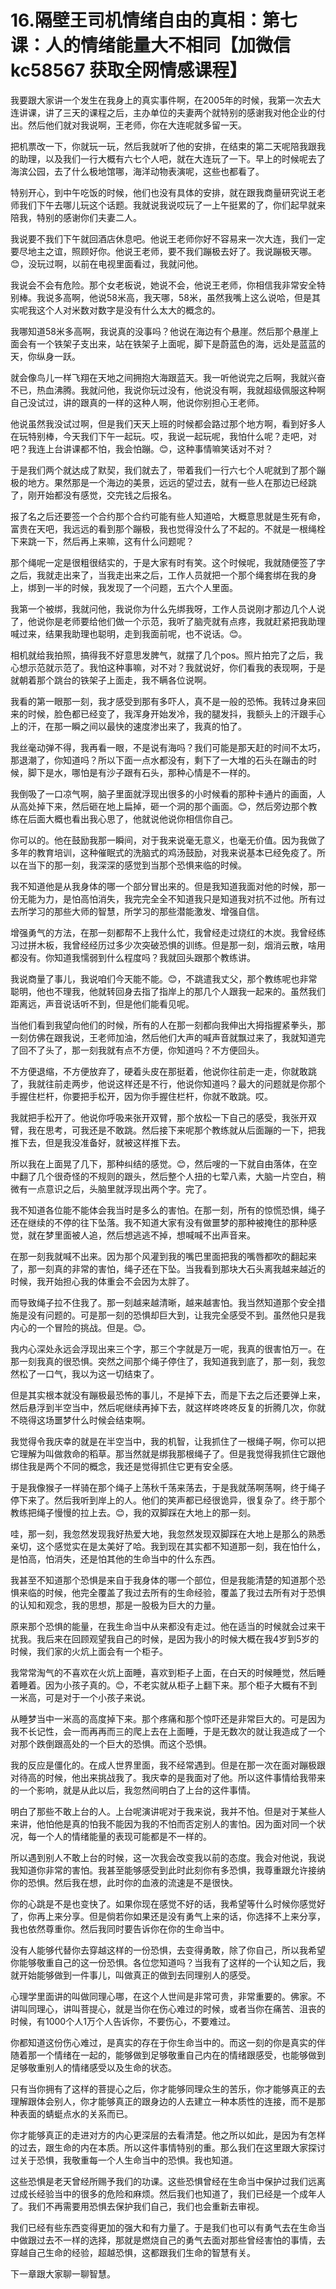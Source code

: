 # 16.隔壁王司机情绪自由的真相：第七课：人的情绪能量大不相同【加微信 kc58567 获取全网情感课程】

我要跟大家讲一个发生在我身上的真实事件啊，在2005年的时候，我第一次去大连讲课，讲了三天的课程之后，主办单位的夫妻两个就特别的感谢我对他企业的付出。然后他们就对我说啊，王老师，你在大连呢就多留一天。

把机票改一下，你就玩一玩，然后我就听了他的安排，在结束的第二天呢陪我跟我的助理，以及我们一行大概有六七个人吧，就在大连玩了一下。早上的时候呢去了海滨公园，去了什么极地馆哪，海洋动物表演呢，这些也都看了。

特别开心，到中午吃饭的时候，他们也没有具体的安排，就在跟我商量研究说王老师我们下午去哪儿玩这个话题。我就说我说哎玩了一上午挺累的了，你们起早就来陪我，特别的感谢你们夫妻二人。

我说要不我们下午就回酒店休息吧。他说王老师你好不容易来一次大连，我们一定要尽地主之谊，照顾好你。他说王老师，要不我们蹦极去好了。我说蹦极天哪。😊，没玩过啊，以前在电视里面看过，我就问他。

我说会不会有危险。那个女老板说，她说不会，他说王老师，你相信我非常安全特别棒。我说多高啊，他说58米高，我天哪，58米，虽然我嘴上这么说哈，但是其实呢我这个人对米数对数字是没有什么太大的概念的。

我哪知道58米多高啊，我说真的没事吗？他说在海边有个悬崖。然后那个悬崖上面会有一个铁架子支出来，站在铁架子上面呢，脚下是蔚蓝色的海，远处是蓝蓝的天，你纵身一跃。

就会像鸟儿一样飞翔在天地之间拥抱大海跟蓝天。我一听他说完之后啊，我就兴奋不已，热血沸腾。我就问他，我说你玩过没有，他说没有啊，我就超级佩服这种啊自己没试过，讲的跟真的一样的这种人啊，他说你别担心王老师。

他说虽然我没试过啊，但是我们天天上班的时候都会路过那个地方啊，看到好多人在玩特别棒，今天我们下午一起玩。哎，我说一起玩呢，我怕什么呢？走吧，对吧？我连上台讲课都不怕，我会怕蹦。😊，这种事情嘛笑话对不对？

于是我们两个就达成了默契，我们就去了，带着我们一行六七个人呢就到了那个蹦极的地方。果然那是一个海边的美景，远远的望过去，就有一些人在那边已经跳了，刚开始都没有感觉，交完钱之后报名。

报了名之后还要签一个合约那个合约可能有些人知道哈，大概意思就是生死有命，富贵在天吧，我远远的看到那个蹦极，我也觉得没什么了不起的。不就是一根绳栓下来跳一下，然后再上来嘛，这有什么问题呢？

那个绳呢一定是很粗很结实的，于是大家有时有笑。这个时候呢，我就随便签了字之后，我就走出来了，当我走出来之后，工作人员就把一个那个绳套绑在我的身上，绑到一半的时候，我发现了一个问题，五六个人里面。

我第一个被绑，我就问他，我说你为什么先绑我呀，工作人员说刚才那边几个人说了，他说你是老师要给他们做一个示范，我听了脑壳就有点疼，我就赶紧把我助理喊过来，结果我助理也聪明，走到我面前呢，也不说话。😊。

相机就给我拍照，搞得我不好意思发脾气，就摆了几个pos。照片拍完了之后，我心想示范就示范了。我怕这种事嘛，对不对？我就说好，你们看我的表现啊，于是就朝着那个跳台的铁架子上面走，我不瞒各位说啊。

我看的第一眼那一刻，我才感受到那有多吓人，真不是一般的恐怖。我转过身来回来的时候，脸色都已经变了，我浑身开始发冷，我的腿发抖，我额头上的汗跟手心上的汗，在那一瞬之间以最快的速度渗出来了，我真的怕了。

我丝毫动弹不得，我再看一眼，不是说有海吗？我们可能是那天赶的时间不太巧，那退潮了，你知道吗？所以下面一点水都没有，剩下了一大堆的石头在蹦击的时候，脚下是水，哪怕是有沙子跟有石头，那种心情是不一样的。

我倒吸了一口凉气啊，脑子里面就浮现出很多的小时候看的那种卡通片的画面，人从高处掉下来，然后砸在地上扁掉，砸一个洞的那个画面。😊，然后旁边那个教练在后面大概也看出我心思了，他就说他说你相信你自己。

你可以的。他在鼓励我那一瞬间，对于我来说毫无意义，也毫无价值。因为我做了多年的教育培训，这种催眠式的洗脑式的鸡汤鼓励，对我来说基本已经免疫了。所以在当下的那一刻，我深深的感觉到当那个恐惧来临的时候。

我不知道他是从我身体的哪一个部分冒出来的。但是我知道我面对他的时候，那一份无能为力，是怕高怕消失，我完完全全不知道我只是知道我对抗不过他。所有过去所学习的那些大师的智慧，所学习的那些潜能激发、增强自信。

增强勇气的方法，在那一刻都帮不上我什么忙，我曾经走过烧红的木炭。我曾经练习过拼木板，我曾经经历过多少次突破恐惧的训练。但是那一刻，烟消云散，啥用都没有。你知道我懦弱到什么程度吗？我就回头跟那个教练讲。

我说商量了事儿，我说咱们今天能不能。😊，不跳遣我丈父，那个教练呢也非常聪明，他也不理我，他就转回身去指了指岸上的那几个人跟我一起来的。虽然我们距离远，声音说话听不到，但是他们能看见呢。

当他们看到我望向他们的时候，所有的人在那一刻都向我伸出大拇指握紧拳头，那一刻仿佛在跟我说，王老师加油，然后他们大声的喊声音就飘过来了，我就知道完了回不了头了，那一刻我就有点不方便，你知道吗？不方便回头。

不方便退缩，不方便放弃了，硬着头皮在那挺着，他说你往前走一走，你就敢跳了，我就往前走两步，他说这样还是不行，他说你知道吗？最大的问题就是你那个手握住栏杆，你要把手松开，因为你手握住栏杆，你就不敢跳。哎。

我就把手松开了。他说你呼吸来张开双臂，那个放松一下自己的感受，我张开双臂，我在思考，可我还是不敢跳。然后接下来呢那个教练就从后面蹦的一下，把我推下去，但是我没准备好，就被这样推下去。

所以我在上面晃了几下，那种纠结的感觉。😊，然后嗖的一下就自由落体，在空中翻了几个很奇怪的不规则的跟头，然后整个人扭的七荤八素，大脑一片空白，稍微有一点意识之后，头脑里就浮现出两个字。完了。

我不知道各位能不能体会我当时是多么的害怕。在那一刻，所有的惊慌恐惧，绳子还在继续的不停的往下坠落。我不知道大家有没有做噩梦的那种被掩住的那种感觉，就在梦里面被人追，然后想逃逃不掉，想喊喊不出声音来。

在那一刻我就喊不出来。因为那个风灌到我的嘴巴里面把我的嘴唇都吹的翻起来了，那一刻真的非常的害怕，绳子还在下坠。当我看到那块大石头离我越来越近的时候，我开始担心我的体重会不会因为太胖了。

而导致绳子拉不住我了。那一刻越来越清晰，越来越害怕。我当然知道那个安全措施是没有问题的。可是那一刻的恐惧却巨大到，让我完全感受不到。虽然他只是我内心的一个冒险的挑战。但是。😊。

我内心深处永远会浮现出来三个字，那三个字就是万一呢，我真的很害怕万一。在那一刻我真的很恐惧。突然之间那个绳子停住了，我知道我到底了，那一刻，我忽然松了一口气，我以为这一切结束了。

但是其实根本就没有蹦极最恐怖的事儿，不是掉下去，而是下去之后还要弹上来，然后悬浮到半空当中，然后呢继续再掉下去，就这样咚咚咚反复的折腾几次，你就不晓得这场噩梦什么时候会结束啊。

我觉得令我庆幸的就是在半空当中，我的机智，让我抓住了一根绳子啊，你可以把它理解为叫做救命的稻草。那当然就是绑我那根绳子了。但是我觉得我抓住它跟他绑住我是两个不同的概念，我还是觉得抓住它更有安全感。

于是我像猴子一样骑在那个绳子上荡秋千荡来荡去，于是我就荡啊荡啊，终于绳子停下来了。然后我听到岸上的人。他们的笑声都已经很诡异，很复杂了。终于那个教练把绳子慢慢的拉上去。😊，我的双脚踩在大地上的那一刻。

哇，那一刻，我忽然发现我好热爱大地，我忽然发现双脚踩在大地上是那么的熟悉亲切，这个感觉实在是太美好了哈。我到现在其实都不知道那一刻，我在怕什么，是怕高，怕消失，还是怕其他的生命当中的什么东西。

我甚至不知道那个恐惧是来自于我身体的哪一个部位，但是我能清楚的知道那个恐惧来临的时候，他完全覆盖了我过去所有的生命经验，覆盖了我过去所有对于恐惧的认知和观念，我的思想，那是一股极为巨大的力量。

原来那个恐惧的能量，在我生命当中从来都没有走过。他在适当的时候就会过来干扰我。我后来在回顾观望我自己的时候，是因为我小的时候大概在我4岁到5岁的时候，我们家的火炕上面会有一个柜子。

我常常淘气的不喜欢在火炕上面睡，喜欢到柜子上面，在白天的时候睡觉，然后睡着睡着。因为小孩子真的。😊，不老实就从柜子上翻下来。那个柜子大概有不到一米高，可是对于一个小孩子来说。

从睡梦当中一米高的高度掉下来。那个疼痛和那个惊吓还是非常巨大的。可是因为我不长记性，会一而再再而三的爬上去在上面睡，于是无数次的就让我造成了一个对那个跌倒跟高处的一个巨大的恐惧。而这个恐惧。

我的反应是僵化的。在成人世界里面，我不经常遇到。但是在那一次在面对蹦极跟对待高的时候，他出来挑战我了。我庆幸的是我面对了他。所以这件事情给我带来的一个影响，就是从此以后，我忽然间明白了上台的这件事情。

明白了那些不敢上台的人。上台呢演讲呢对于我来说，我并不怕。但是对于某些人来讲，他怕他是真的怕我不能因为我的不怕而否定别人的害怕。因为面对同一个状况，每一个人的情绪能量的表现可能都是不一样的。

所以遇到别人不敢上台的时候，这一次我会改变我以前的态度。我会对他说，我说我知道你非常的害怕。我甚至能够感受到此时此刻你有多恐惧，我尊重跟允许接纳你的恐惧。然后我在想，此时你的血液的流速是不是很快。

你的心跳是不是也变快了。如果你现在感觉不好的话，我希望等什么时候你感觉好了，你再上来分享。但是倘若你如果还是没有勇气上来的话，你选择不上来分享，我也依然尊重你。然后我同时要告诉你在你的生命当中。

没有人能够代替你去穿越这样的一份恐惧，去变得勇敢，除了你自己，所以我希望你能够敬重自己的这一份恐惧。各位您知道吗？当我有了这样的一个认知之后，我就开始能够做到一件事儿，叫做真正的做到去同理别人的感受。

心理学里面讲的叫做同理心哪，在这个人世间是非常可贵，非常重要的。佛家。不讲叫同理心，讲叫菩提心，就是当你在伤心难过的时候，或者当你在痛苦、沮丧的时候，有1000个人1万个人告诉你，不要伤心，不要难过。

你都知道这份伤心难过，是真实的存在于你生命当中的。而这一刻的你是真实的伴随着那一个情绪在一起的，能够做到足够敬重自己内在的情绪跟感受，也能够做到足够敬重别人的情绪感受以及生命的状态。

只有当你拥有了这样的菩提心之后，你才能够同理众生的苦乐，你才能够真正的去理解跟体会别人，你才能够真正的跟身边的人去建立一种本质性的连接，而不是那种表面的蜻蜓点水的关系而已。

你才能够真正的走进对方的内心更深层的去看清楚。他之所以如此，是因为有怎样的过去，跟生命的内在本质。所以这件事情特别的重。那么我们在这里跟大家探讨过关于恐惧，我敬重每一个人生命当中的恐惧。我也知道。

这些恐惧是老天曾经所赐予我们的功课。这些恐惧曾经在生命当中保护过我们远离过成长经验当中的很多的危险和麻烦。然后我们也知道了，我们已经是一个成年人了。我们不再需要用恐惧去保护我们自己，我们也会重新去审视。

我们已经有些东西变得更加的强大和有力量了。于是我们也可以有勇气去在生命当中做跟过去不一样的选择，那就是燃烧自己的勇气去面对那些曾经害怕的事情，去穿越自己生命的经验，超越恐惧，这都跟我们生命的智慧有关。

下一章跟大家聊一聊智慧。